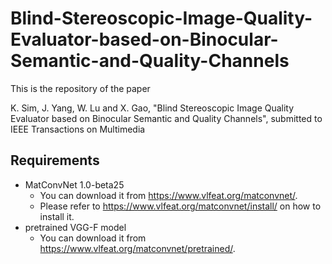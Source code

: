 # Blind-Stereoscopic-Image-Quality-Evaluator-based-on-Binocular-Semantic-and-Quality-Channels

This is the repository of the paper

K. Sim, J. Yang, W. Lu and X. Gao, "Blind Stereoscopic Image Quality Evaluator based on Binocular Semantic and Quality Channels", submitted to IEEE Transactions on Multimedia

## Requirements
* MatConvNet 1.0-beta25
  * You can download it from https://www.vlfeat.org/matconvnet/.
  * Please refer to https://www.vlfeat.org/matconvnet/install/ on how to install it.
* pretrained VGG-F model
  * You can download it from https://www.vlfeat.org/matconvnet/pretrained/.

